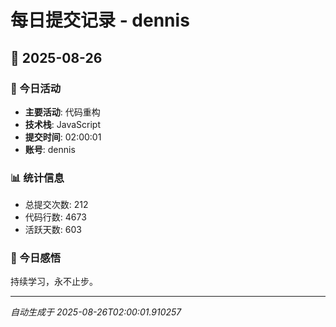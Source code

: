 # 每日提交记录 - dennis

## 📅 2025-08-26

### 🎯 今日活动
- **主要活动**: 代码重构
- **技术栈**: JavaScript
- **提交时间**: 02:00:01
- **账号**: dennis

### 📊 统计信息
- 总提交次数: 212
- 代码行数: 4673
- 活跃天数: 603

### 💭 今日感悟
持续学习，永不止步。

---
*自动生成于 2025-08-26T02:00:01.910257*

